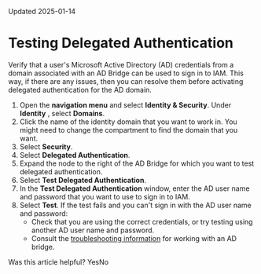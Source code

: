 Updated 2025-01-14
# Testing Delegated Authentication
Verify that a user's Microsoft Active Directory (AD) credentials from a domain associated with an AD Bridge can be used to sign in to IAM. This way, if there are any issues, then you can resolve them before activating delegated authentication for the AD domain.
  1. Open the **navigation menu** and select **Identity & Security**. Under **Identity** , select **Domains**.
  2. Click the name of the identity domain that you want to work in. You might need to change the compartment to find the domain that you want.
  3. Select **Security**.
  4. Select **Delegated Authentication**.
  5. Expand the node to the right of the AD Bridge for which you want to test delegated authentication.
  6. Select **Test Delegated Authentication**.
  7. In the **Test Delegated Authentication** window, enter the AD user name and password that you want to use to sign in to IAM.
  8. Select **Test**.
If the test fails and you can't sign in with the AD user name and password:
     * Check that you are using the correct credentials, or try testing using another AD user name and password.
     * Consult the [troubleshooting information](https://docs.oracle.com/en-us/iaas/Content/Identity/troubleshooting/ms_ad_bridge.htm#trouble_ms_ad_bridge "Learn how to troubleshoot common Active Directory \(AD\) issues.") for working with an AD bridge.


Was this article helpful?
YesNo

